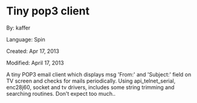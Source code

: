 # Tiny pop3 client

By: kaffer

Language: Spin

Created: Apr 17, 2013

Modified: April 17, 2013

A tiny POP3 email client which displays msg 'From:' and 'Subject:' field on TV screen and checks for mails periodically. Using api\_telnet\_serial, enc28j60, socket and tv drivers, includes some string trimming and searching routines. Don't expect too much..
